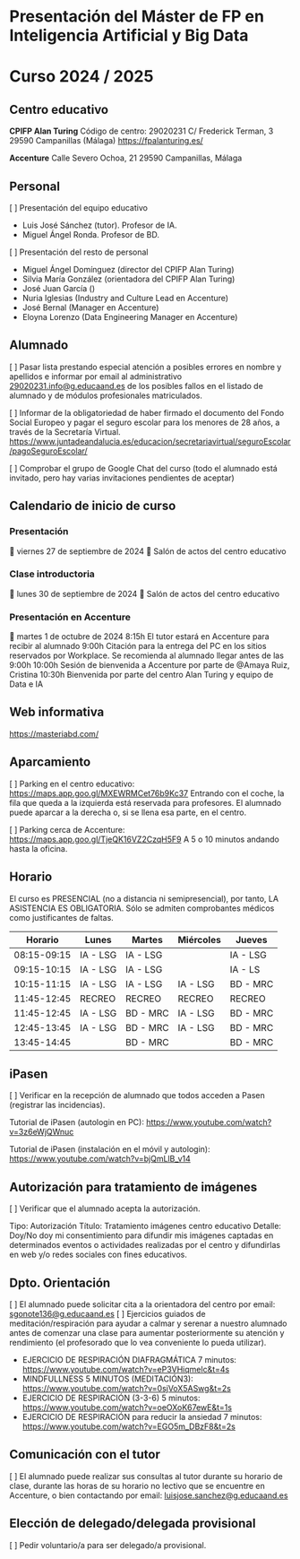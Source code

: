 # Presentación del Máster de FP en Inteligencia Artificial y Big Data
# Curso 2024 / 2025

## Centro educativo

**CPIFP Alan Turing**
Código de centro: 29020231
C/ Frederick Terman, 3
29590 Campanillas (Málaga)
<https://fpalanturing.es/>

**Accenture**
Calle Severo Ochoa, 21
29590 Campanillas, Málaga

## Personal

[ ] Presentación del equipo educativo
  - Luis José Sánchez (tutor). Profesor de IA.
  - Miguel Ángel Ronda. Profesor de BD.
  
[ ] Presentación del resto de personal
  - Miguel Ángel Domínguez (director del CPIFP Alan Turing)
  - Silvia María González (orientadora del CPIFP Alan Turing)
  - José Juan García ()
  - Nuria Iglesias (Industry and Culture Lead en Accenture)
  - José Bernal (Manager en Accenture)
  - Eloyna Lorenzo (Data Engineering Manager en Accenture)

## Alumnado

[ ] Pasar lista prestando especial atención a posibles errores en nombre y apellidos e informar por email al administrativo <29020231.info@g.educaand.es> de los posibles fallos en el listado de alumnado y de módulos profesionales matriculados.

[ ] Informar de la obligatoriedad de haber firmado el documento del Fondo Social Europeo y pagar el seguro escolar para los menores de 28 años, a través de la Secretaría Virtual.
<https://www.juntadeandalucia.es/educacion/secretariavirtual/seguroEscolar/pagoSeguroEscolar/>

[ ] Comprobar el grupo de Google Chat del curso (todo el alumnado está invitado, pero hay varias invitaciones pendientes de aceptar)

## Calendario de inicio de curso

### Presentación

 📅 viernes 27 de septiembre de 2024
📍 Salón de actos del centro educativo

### Clase introductoria

📅 lunes 30 de septiembre de 2024
📍 Salón de actos del centro educativo

### Presentación en Accenture

📅 martes 1 de octubre de 2024
8:15h El tutor estará en Accenture para recibir al alumnado
9:00h Citación para la entrega del PC en los sitios reservados por Workplace.
Se recomienda al alumnado llegar antes de las 9:00h 
10:00h Sesión de bienvenida a Accenture por parte de @Amaya Ruiz, Cristina 
10:30h Bienvenida por parte del centro Alan Turing y equipo de Data e IA

## Web informativa

<https://masteriabd.com/>

## Aparcamiento

[ ] Parking en el centro educativo:
<https://maps.app.goo.gl/MXEWRMCet76b9Kc37>
Entrando con el coche, la fila que queda a la izquierda está reservada para profesores. El alumnado puede aparcar a la derecha o, si se llena esa parte, en el centro.

[ ] Parking cerca de Accenture:
<https://maps.app.goo.gl/TjeQK16VZ2CzqH5F9>
A 5 o 10 minutos andando hasta la oficina.

## Horario

El curso es PRESENCIAL (no a distancia ni semipresencial), por tanto, LA ASISTENCIA ES OBLIGATORIA. Sólo se admiten comprobantes médicos como justificantes de faltas.

| Horario     | Lunes     | Martes    | Miércoles | Jueves     |  
|-------------|-----------|-----------|-----------|------------|  
| 08:15-09:15 | IA - LSG  | IA - LSG  |           | IA - LSG   |  
| 09:15-10:15 | IA - LSG  | IA - LSG  |           | IA - LS    |  
| 10:15-11:15 | IA - LSG  | IA - LSG  | IA - LSG  | BD - MRC   |
| 11:45-12:45 |  RECREO   |  RECREO   |  RECREO   |  RECREO    |
| 11:45-12:45 | IA - LSG  | BD - MRC  | IA - LSG  | BD - MRC   |  
| 12:45-13:45 | IA - LSG  | BD - MRC  | IA - LSG  | BD - MRC   |  
| 13:45-14:45 |           | BD - MRC  |           | BD - MRC   |

## iPasen

[ ] Verificar en la recepción de alumnado que todos acceden a Pasen (registrar las incidencias).

Tutorial de iPasen (autologin en PC):
<https://www.youtube.com/watch?v=3z6eWjQWnuc>

Tutorial de iPasen (instalación en el móvil y autologin):
<https://www.youtube.com/watch?v=bjQmLlB_v14>

## Autorización para tratamiento de imágenes

[ ] Verificar que el alumnado acepta la autorización.

Tipo: Autorización
Título: Tratamiento imágenes centro educativo
Detalle: Doy/No doy mi consentimiento para difundir mis imágenes captadas en determinados eventos o actividades realizadas por el centro y difundirlas en web y/o redes sociales con fines educativos.

## Dpto. Orientación

[ ] El alumnado puede solicitar cita a la orientadora del centro por email: <sgonote136@g.educaand.es>
[ ] Ejercicios guiados de meditación/respiración para ayudar a calmar y serenar a nuestro alumnado antes de comenzar una clase para aumentar posteriormente su atención y rendimiento (el profesorado que lo vea conveniente lo pueda utilizar).
  * EJERCICIO DE RESPIRACIÓN DIAFRAGMÁTICA 7 minutos: <https://www.youtube.com/watch?v=eP3VHiqmelc&t=4s>
  * MINDFULLNESS 5 MINUTOS (MEDITACIÓN3): <https://www.youtube.com/watch?v=0sjVoX5ASwg&t=2s>
  * EJERCICIO DE RESPIRACIÓN (3-3-6) 5 minutos: <https://www.youtube.com/watch?v=oeOXoK67ewE&t=1s>
  * EJERCICIO DE RESPIRACIÓN para reducir la ansiedad 7 minutos: <https://www.youtube.com/watch?v=EGO5m_DBzF8&t=2s>

## Comunicación con el tutor

[ ] El alumnado puede realizar sus consultas al tutor durante su horario de clase, durante las horas de su horario no lectivo que se encuentre en Accenture, o bien contactando por email: <luisjose.sanchez@g.educaand.es>

## Elección de delegado/delegada provisional

[ ] Pedir voluntario/a para ser delegado/a provisional.
